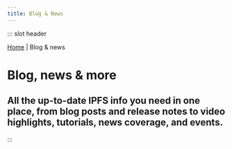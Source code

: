 ```yaml
---
title: Blog & News
---
```


::: slot header
<div class="f6 charcoal-muted"><a href="/#">Home</a> | Blog & news</div>

# Blog, news & more

## All the up-to-date IPFS info you need in one place, from blog posts and release notes to video highlights, tutorials, news coverage, and events.
:::

<BlogIntroSortFilter/>
<BlogMasonry/>

